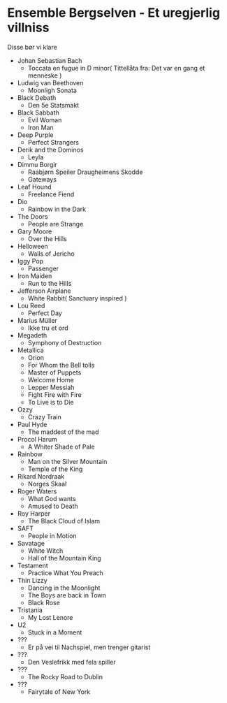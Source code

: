 # Ensemble Bergselven - Et uregjerlig villniss

Disse bør vi klare

- Johan Sebastian Bach
  - Toccata en fugue in D minor( Tittellåta fra: Det var en gang et menneske )
- Ludwig van Beethoven
  - Moonligh Sonata
- Black Debath
  - Den 5e Statsmakt
- Black Sabbath
  - Evil Woman
  - Iron Man
- Deep Purple
  - Perfect Strangers
- Derik and the Dominos
  - Leyla
- Dimmu Borgir
  - Raabjørn Speiler Draugheimens Skodde
  - Gateways
- Leaf Hound
  - Freelance Fiend
- Dio
  - Rainbow in the Dark
- The Doors
  - People are Strange
- Gary Moore
  - Over the Hills
- Helloween
  - Walls of Jericho
- Iggy Pop
  - Passenger
- Iron Maiden
  - Run to the Hills
- Jefferson Airplane
  - White Rabbit( Sanctuary inspired )
- Lou Reed
  - Perfect Day
- Marius Müller
  - Ikke tru et ord
- Megadeth
  - Symphony of Destruction
- Metallica
  - Orion
  - For Whom the Bell tolls
  - Master of Puppets
  - Welcome Home
  - Lepper Messiah
  - Fight Fire with Fire
  - To Live is to Die
- Ozzy
  - Crazy Train
- Paul Hyde
  - The maddest of the mad
- Procol Harum
  - A Whiter Shade of Pale
- Rainbow
  - Man on the Silver Mountain
  - Temple of the King
- Rikard Nordraak
  - Norges Skaal
- Roger Waters
  - What God wants
  - Amused to Death
- Roy Harper
  - The Black Cloud of Islam
- SAFT
  - People in Motion
- Savatage
  - White Witch
  - Hall of the Mountain King
- Testament
  - Practice What You Preach
- Thin Lizzy
  - Dancing in the Moonlight
  - The Boys are back in Town
  - Black Rose
- Tristania
  - My Lost Lenore
- U2
  - Stuck in a Moment
- ???
  - Er på vei til Nachspiel, men trenger gitarist
- ???
  - Den Veslefrikk med fela spiller
- ???
  - The Rocky Road to Dublin
- ???
  - Fairytale of New York

